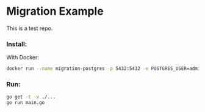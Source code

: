 # Migration Example

This is a test repo.

### Install:

With Docker:

```sh
docker run --name migration-postgres -p 5432:5432 -e POSTGRES_USER=admin -e POSTGRES_DB=migration -e POSTGRES_PASSWORD=password -d postgres:11.2
```

### Run:

```sh
go get -t -v ./... 
go run main.go
```